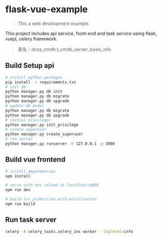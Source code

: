 # flask-vue-example
> This a web development example.

This project includes api service, front-end and task service using
flask, vuejs, celery framework.

> 表名：dcos_cmdb.t_cmdb_server_basic_info

## Build Setup api
```bash
# install python packages
pip install -r requirements.txt
# init db
python manager.py db init
python manager.py db migrate
python manager.py db upgrade
# update db model
python manager.py db migrate
python manager.py db upgrade
# initial privileges
python manager.py init_privilege
# create superuser
python manager.py create_superuser
# run server
python manager.py runserver -h 127.0.0.1 -p 5000
```

## Build vue frontend
```bash
# install dependencies
npm install

# serve with hot reload at localhost:8080
npm run dev

# build for production with minification
npm run build
```

## Run task server
```bash
celery -A celery_tasks.celery_ins worker --loglevel=info
```
